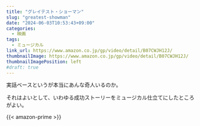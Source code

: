 ```yaml
---
title: "グレイテスト・ショーマン"
slug: "greatest-showman"
date: "2024-06-03T10:53:43+09:00"
categories:
  - 映画
tags:
  - ミュージカル
link_url: https://www.amazon.co.jp/gp/video/detail/B07CWJH12J/
thumbnailImage: https://www.amazon.co.jp/gp/video/detail/B07CWJH12J/
thumbnailImagePosition: left
#draft: true
---
```

実話ベースというが本当にあんな奇人いるのか。
<!--more-->
それはよいとして、いわゆる成功ストーリーをミュージカル仕立てにしたところがよい。

{{< amazon-prime >}}
